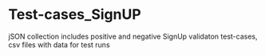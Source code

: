 # Test-cases_SignUP
jSON collection includes positive and negative SignUp validaton test-cases, csv files with data for test runs
